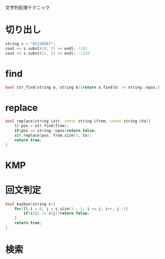 文字列処理テクニック
# 切り出し
```cpp
string s = "01234567";
cout << s.substr(0, 2) << endl; //01
cout << s.substr(2, 3) << endl; //234
```

# find
```cpp
bool str_find(string a, string b){return a.find(b) != string::npos;}
```
# replace
```cpp
bool replace(string &str, const string &from, const string &to){
    ll pos = str.find(from);
    if(pos == string::npos)return false;
    str.replace(pos, from.size(), to);
    return true;
}
```
# KMP

# 回文判定
```cpp
bool kaibun(string s){
    for(ll i = 0, j = s.size() - 1; i <= j; i++, j--){
        if(s[i] != s[j])return false;
    }
    return true;
}
```
# 検索

